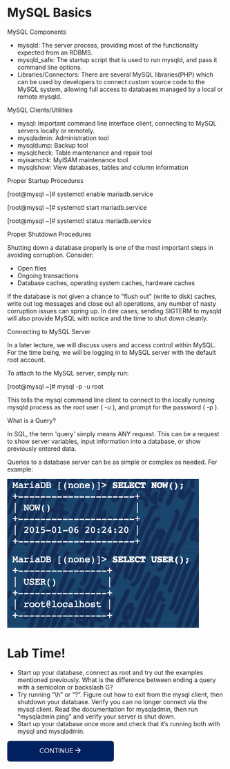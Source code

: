 # MySQL Basics

MySQL Components

- mysqld: The server process, providing most of the functionality expected from an RDBMS.
- mysqld_safe: The startup script that is used to run mysqld, and pass it command line options.
- Libraries/Connectors: There are several MySQL libraries(PHP) which can be used by developers to connect custom source code to the MySQL system, allowing full access to databases managed by a local or remote mysqld.

MySQL Clients/Utilities

- mysql: Important command line interface client, connecting to MySQL servers locally or remotely.
- mysqladmin: Administration tool
- mysqldump: Backup tool
- mysqlcheck: Table maintenance and repair tool
- myisamchk: MyISAM maintenance tool
- mysqlshow: View databases, tables and column information

Proper Startup Procedures

[root@mysql ~]# systemctl enable mariadb.service

[root@mysql ~]# systemctl start mariadb.service

[root@mysql ~]# systemctl status mariadb.service

Proper Shutdown Procedures

Shutting down a database properly is one of the most important steps in avoiding corruption. Consider:
 - Open files
 - Ongoing transactions
 - Database caches, operating system caches, hardware caches

If the database is not given a chance to "flush out" (write to disk) caches, write out log messages and close out all operations, any number of nasty corruption issues can spring up.
In dire cases, sending SIGTERM to mysqld will also provide MySQL with notice and the time to shut down cleanly.

Connecting to MySQL Server

In a later lecture, we will discuss users and access control within MySQL. For the time being, we will be logging in to MySQL server with the default root account.

To attach to the MySQL server, simply run:

 [root@mysql ~]# mysql -p -u root 
 
This tells the mysql command line client to connect to the locally running mysqld process as the root user ( -u ), and prompt for the password ( -p ).

What is a Query?

In SQL, the term 'query' simply means ANY request. This can be a request to show server variables, input information into a database, or show previously entered data.

Queries to a database server can be as simple or complex as needed. For example:

![continue](./images/Query.png)

# Lab Time!

- Start up your database, connect as root and try out the examples mentioned previously. What is the difference between ending a query with a semicolon or backslash G?
- Try running “\h” or “\?”. Figure out how to exit from the mysql client, then shutdown your database. Verify you can no longer connect via the mysql client. Read the documentation for mysqladmin, then run “mysqladmin ping” and verify your server is shut down.
- Start up your database once more and check that it’s running both with mysql and mysqladmin.

[![continue](./images/continue.png)](./3_solution.md)
